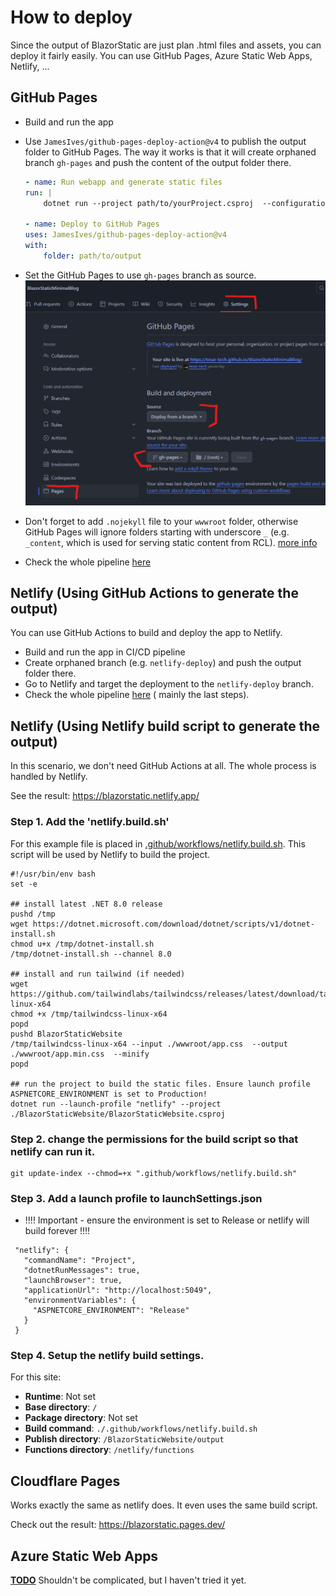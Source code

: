 # How to deploy

Since the output of BlazorStatic are just plan .html files and assets, you can deploy it fairly easily. You can use
GitHub Pages, Azure Static Web Apps, Netlify, ...

## GitHub Pages

- Build and run the app
- Use `JamesIves/github-pages-deploy-action@v4` to publish the output folder to GitHub Pages. The way it works is that
  it will create orphaned branch `gh-pages` and push the content of the output folder there.

    ```yml
    - name: Run webapp and generate static files
    run: |
        dotnet run --project path/to/yourProject.csproj  --configuration Release

    - name: Deploy to GitHub Pages
    uses: JamesIves/github-pages-deploy-action@v4
    with:
        folder: path/to/output
    ```
- Set the GitHub Pages to use `gh-pages` branch as source.
  ![setup github pages](media/deployement/img.png)
- Don't forget to add `.nojekyll` file to your `wwwroot` folder, otherwise GitHub Pages will ignore folders starting
  with underscore `_` (e.g. `_content`, which is used for serving static content from
  RCL). [more info](https://github.blog/2009-12-29-bypassing-jekyll-on-github-pages/)
- Check the whole
  pipeline [here](https://github.com/tesar-tech/BlazorStaticMinimalBlog/blob/master/.github/workflows/publish-to-ghpages-and-nuget.yml)

## Netlify (Using GitHub Actions to generate the output)

You can use GitHub Actions to build and deploy the app to Netlify.

- Build and run the app in CI/CD pipeline
- Create orphaned branch (e.g. `netlify-deploy`) and push the output folder there.
- Go to Netlify and target the deployment to the `netlify-deploy` branch.
- Check the whole pipeline [here](https://github.com/tesar-tech/zodoc/blob/master/.github/workflows/publish-zodoc.yml) (
  mainly the last steps).

## Netlify (Using Netlify build script to generate the output)

In this scenario, we don't need GitHub Actions at all. The whole process is handled by Netlify.

See the result: https://blazorstatic.netlify.app/

### Step 1. Add the 'netlify.build.sh'

For this example file is placed
in [.github/workflows/netlify.build.sh](https://github.com/tesar-tech/BlazorStatic/blob/master/.github/workflows/netlify.build.sh).
This script will be used by Netlify to build the project.

```
#!/usr/bin/env bash
set -e

## install latest .NET 8.0 release
pushd /tmp
wget https://dotnet.microsoft.com/download/dotnet/scripts/v1/dotnet-install.sh
chmod u+x /tmp/dotnet-install.sh
/tmp/dotnet-install.sh --channel 8.0

## install and run tailwind (if needed)
wget https://github.com/tailwindlabs/tailwindcss/releases/latest/download/tailwindcss-linux-x64
chmod +x /tmp/tailwindcss-linux-x64
popd
pushd BlazorStaticWebsite
/tmp/tailwindcss-linux-x64 --input ./wwwroot/app.css  --output ./wwwroot/app.min.css  --minify
popd

## run the project to build the static files. Ensure launch profile ASPNETCORE_ENVIRONMENT is set to Production!
dotnet run --launch-profile "netlify" --project ./BlazorStaticWebsite/BlazorStaticWebsite.csproj
```

### Step 2. change the permissions for the build script so that netlify can run it.

```
git update-index --chmod=+x ".github/workflows/netlify.build.sh"
```

### Step 3. Add a launch profile to launchSettings.json

- !!!! Important - ensure the environment is set to Release or netlify will build forever !!!!

```
 "netlify": {
   "commandName": "Project",
   "dotnetRunMessages": true,
   "launchBrowser": true,
   "applicationUrl": "http://localhost:5049",
   "environmentVariables": {
     "ASPNETCORE_ENVIRONMENT": "Release"
   }
 }
 ```

### Step 4. Setup the netlify build settings.

For this site:

- **Runtime**: Not set
- **Base directory**: `/`
- **Package directory**: Not set
- **Build command**: `./.github/workflows/netlify.build.sh`
- **Publish directory**: `/BlazorStaticWebsite/output`
- **Functions directory**: `/netlify/functions`

## Cloudflare Pages

Works exactly the same as netlify does. It even uses the same build script.

Check out the result: https://blazorstatic.pages.dev/

## Azure Static Web Apps

[**TODO**](https://github.com/tesar-tech/BlazorStatic/issues/1)
Shouldn't be complicated, but I haven't tried it yet.

